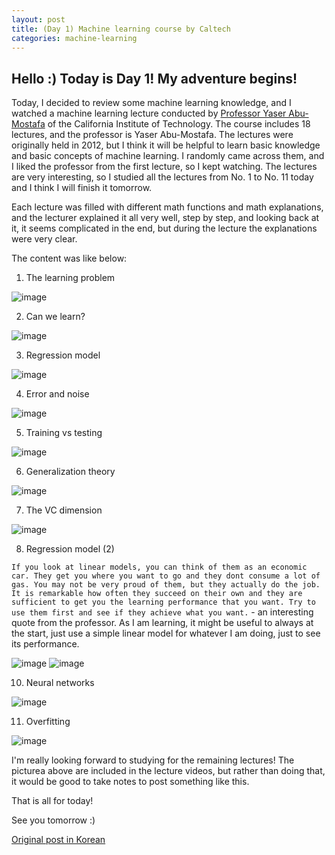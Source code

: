 ```yaml
---
layout: post
title: (Day 1) Machine learning course by Caltech
categories: machine-learning
---
```


## Hello :) Today is Day 1! My adventure begins!
Today, I decided to review some machine learning knowledge, and I watched a machine learning lecture conducted by [Professor Yaser Abu-Mostafa](https://youtu.be/mbyG85GZ0PI?list=PLD63A284B7615313A) of the California Institute of Technology. The course includes 18 lectures, and the professor is Yaser Abu-Mostafa. The lectures were originally held in 2012, but I think it will be helpful to learn basic knowledge and basic concepts of machine learning. I randomly came across them, and I liked the professor from the first lecture, so I kept watching. The lectures are very interesting, so I studied all the lectures from No. 1 to No. 11 today and I think I will finish it tomorrow.

Each lecture was filled with different math functions and math explanations, and the lecturer explained it all very well, step by step, and looking back at it, it seems complicated in the end, but during the lecture the explanations were very clear.

The content was like below:

1. The learning problem

![image](https://github.com/ivanstudyblog/ivanstudyblog.github.io/assets/167014511/2f4cd129-9ad9-45e3-9566-cdc7e607235e)

2. Can we learn?

![image](https://github.com/ivanstudyblog/ivanstudyblog.github.io/assets/167014511/ccd61c69-7e7f-40d1-a327-bd2949a578df)

3. Regression model

![image](https://github.com/ivanstudyblog/ivanstudyblog.github.io/assets/167014511/5deb5594-056a-4367-9461-10157c4f7182)

4. Error and noise

![image](https://github.com/ivanstudyblog/ivanstudyblog.github.io/assets/167014511/46d227da-8fb2-48d4-abee-2d7c21774930)

5. Training vs testing

![image](https://github.com/ivanstudyblog/ivanstudyblog.github.io/assets/167014511/01250297-f863-4705-a381-aa27de575242)

6. Generalization theory

![image](https://github.com/ivanstudyblog/ivanstudyblog.github.io/assets/167014511/3bc782e0-6a8b-48c7-9d87-07a096d7649b)

7. The VC dimension

![image](https://github.com/ivanstudyblog/ivanstudyblog.github.io/assets/167014511/dc959ed8-0c32-43da-824a-eda94db24f5a)

8. Regression model (2)

`If you look at linear models, you can think of them as an economic car. They get you where you want to go and they dont consume a lot of gas. You may not be very proud of them, but they actually do the job. It is remarkable how often they succeed on their own and they are sufficient to get you the learning performance that you want. Try to use them first and see if they achieve what you want.` - an interesting quote from the professor. As I am learning, it might be useful to always at the start, just use a simple linear model for whatever I am doing, just to see its performance.

![image](https://github.com/ivanstudyblog/ivanstudyblog.github.io/assets/167014511/33379d3b-a7df-4a7a-aeb4-89d28e3dc43b)
![image](https://github.com/ivanstudyblog/ivanstudyblog.github.io/assets/167014511/7990bc1a-5a44-4f90-a3c8-31363936f642)

10. Neural networks

![image](https://github.com/ivanstudyblog/ivanstudyblog.github.io/assets/167014511/f42821ca-4c01-413a-bf18-56196f074c37)

11. Overfitting

![image](https://github.com/ivanstudyblog/ivanstudyblog.github.io/assets/167014511/3af02a03-f722-41d4-be4a-462ca63ff57b)

I'm really looking forward to studying for the remaining lectures! The picturea above are included in the lecture videos, but rather than doing that, it would be good to take notes to post something like this.

That is all for today!

See you tomorrow :)

[Original post in Korean](https://50daysml.blogspot.com/2024/01/day-1-machine-learning-course-by-caltech.html)
